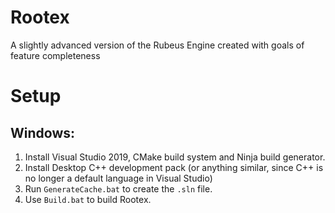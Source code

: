 # Rootex

A slightly advanced version of the Rubeus Engine created with goals of feature completeness

# Setup

## Windows:

1. Install Visual Studio 2019, CMake build system and Ninja build generator.
2. Install Desktop C++ development pack (or anything similar, since C++ is no longer a default language in Visual Studio)
3. Run `GenerateCache.bat` to create the `.sln` file.
4. Use `Build.bat` to build Rootex.
